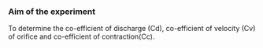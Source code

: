 ### Aim of the experiment

To determine the co-efficient of discharge (Cd), co-efficient of velocity (Cv) of orifice and co-efficient of contraction(Cc).
